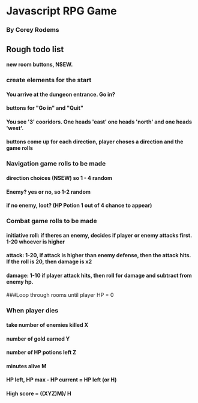 # Javascript RPG Game
### By Corey Rodems



## Rough todo list

#### new room buttons, NSEW.

### create elements for the start
#### <p id="something"> You arrive at the dungeon entrance. Go in?
#### buttons for "Go in" and "Quit"
#### <p> You see '3' cooridors. One heads 'east' one heads 'north' and one heads 'west'.
#### buttons come up for each direction, player choses a direction and the game rolls

### Navigation game rolls to be made
#### direction choices (NSEW) so 1 - 4 random

#### Enemy? yes or no, so 1-2 random

#### if no enemy, loot? (HP Potion 1 out of 4 chance to appear)

### Combat game rolls to be made
#### initiative roll: if theres an enemy, decides if player or enemy attacks first. 1-20 whoever is higher

#### attack: 1-20, if attack is higher than enemy defense, then the attack hits. If the roll is 20, then damage is x2

#### damage: 1-10 if player attack hits, then roll for damage and subtract from enemy hp.

###Loop through rooms until player HP = 0
### When player dies
#### take number of enemies killed X
#### number of gold earned Y
#### number of HP potions left Z
#### minutes alive M
#### HP left, HP max - HP current = HP left (or H)
#### High score = ((XYZ)M)/ H
